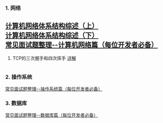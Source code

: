### 1. 网络

[计算机网络体系结构综述（上）](https://blog.csdn.net/justloveyou_/article/details/69611328)  
[计算机网络体系结构综述（下）](https://blog.csdn.net/justloveyou_/article/details/69612153)  
[常见面试题整理--计算机网络篇（每位开发者必备）](https://zhuanlan.zhihu.com/p/24001696?utm_source=wechat_session&utm_medium=social&utm_oi=763343507657097216)
---
1. TCP的三次握手和四次挥手 [详解](https://blog.csdn.net/qzcsu/article/details/72861891)

```

```

### 2. 操作系统

[常见面试题整理--操作系统篇（每位开发者必备）](https://zhuanlan.zhihu.com/p/23755202?refer=passer)

### 3. 数据库  
[常见面试题整理--数据库篇（每位开发者必备）](https://zhuanlan.zhihu.com/p/23713529?utm_source=wechat_session&utm_medium=social&utm_oi=763343507657097216)